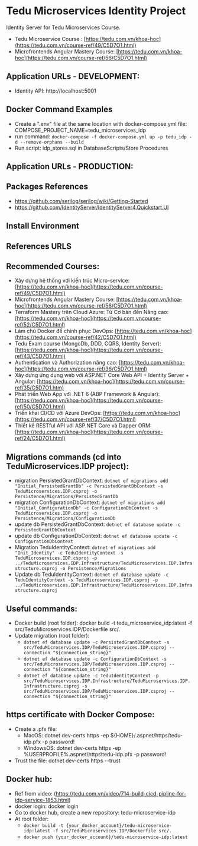 # Tedu Microservices Identity Project

Identity Server for Tedu Microservices Course.

- Tedu Microservice Course : [https://tedu.com.vn/khoa-hoc](https://tedu.com.vn/course-ref/49/C5D7O1.html)
- Microfrontends Angular Mastery Course: [https://tedu.com.vn/khoa-hoc](https://tedu.com.vn/course-ref/56/C5D7O1.html)

## Application URLs - DEVELOPMENT:

- Identity API: http://localhost:5001

## Docker Command Examples

- Create a ".env" file at the same location with docker-compose.yml file:
  COMPOSE_PROJECT_NAME=tedu_microservices_idp
- run command: `docker-compose -f docker-compose.yml up -p tedu_idp -d --remove-orphans --build`
- Run script: idp_stores.sql in DatabaseScripts/Store Procedures

## Application URLs - PRODUCTION:

## Packages References

- https://github.com/serilog/serilog/wiki/Getting-Started
- https://github.com/IdentityServer/IdentityServer4.Quickstart.UI

## Install Environment

## References URLS

## Recommended Courses:

- Xây dựng hệ thống với kiến trúc Micro-service: [https://tedu.com.vn/khoa-hoc](https://tedu.com.vn/course-ref/49/C5D7O1.html)
- Microfrontends Angular Mastery Course: [https://tedu.com.vn/khoa-hoc](https://tedu.com.vn/course-ref/56/C5D7O1.html)
- Terraform Mastery trên Cloud Azure: Từ Cơ bản đến Nâng cao: [https://tedu.com.vn/khoa-hoc](https://tedu.com.vncourse-ref/52/C5D7O1.html)
- Làm chủ Docker để chinh phục DevOps: [https://tedu.com.vn/khoa-hoc](https://tedu.com.vn/course-ref/42/C5D7O1.html)
- Tedu Exam course (MongoDb, DDD, CQRS, Identity Server): [https://tedu.com.vn/khoa-hoc](https://tedu.com.vn/course-ref/43/C5D7O1.html)
- Authentication và Authorization nâng cao: [https://tedu.com.vn/khoa-hoc](https://tedu.com.vn/course-ref/36/C5D7O1.html)
- Xây dựng ứng dụng web với ASP.NET Core Web API + Identity Server + Angular: [https://tedu.com.vn/khoa-hoc](https://tedu.com.vn/course-ref/35/C5D7O1.htm)
- Phát triển Web App với .NET 6 (ABP Framework & Angular): [https://tedu.com.vn/khoa-hoc](https://tedu.com.vn/course-ref/50/C5D7O1.html)
- Triển khai CI/CD với Azure DevOps: [https://tedu.com.vn/khoa-hoc](https://tedu.com.vn/course-ref/37/C5D7O1.html)
- Thiết kế RESTful API với ASP.NET Core và Dapper ORM: [https://tedu.com.vn/khoa-hoc](https://tedu.com.vn/course-ref/24/C5D7O1.html)

## Migrations commands (cd into TeduMicroservices.IDP project):

- migration PersistedGrantDbContext: `dotnet ef migrations add "Initial_PersistedGrantDb" -c PersistedGrantDbContext -s TeduMicroservices.IDP.csproj -o Persistence/Migrations/PersistedGrantDb`
- migration ConfigurationDbContext: `dotnet ef migrations add "Initial_ConfigurationDb" -c ConfigurationDbContext -s TeduMicroservices.IDP.csproj -o Persistence/Migrations/ConfigurationDb`
- update db PersistedGrantDbContext: `dotnet ef database update -c PersistedGrantDbContext`
- update db ConfigurationDbContext: `dotnet ef database update -c ConfigurationDbContext`
- Migration TeduIdentityContext: `dotnet ef migrations add "Init_Identity" -c TeduIdentityContext -s TeduMicroservices.IDP.csproj -p ../TeduMicroservices.IDP.Infrastructure/TeduMicroservices.IDP.Infrastructure.csproj -o Persistence/Migrations`
- Update db TeduIdentityContext: `dotnet ef database update -c TeduIdentityContext -s TeduMicroservices.IDP.csproj -p ../TeduMicroservices.IDP.Infrastructure/TeduMicroservices.IDP.Infrastructure.csproj`

## Useful commands:

- Docker build (root folder): docker build -t tedu_microservice_idp:latest -f src/TeduMicroservices.IDP/Dockerfile src/.
- Update migration (root folder):
  - `dotnet ef database update -c PersistedGrantDbContext -s src/TeduMicroservices.IDP/TeduMicroservices.IDP.csproj --connection "${connection_string}"`
  - `dotnet ef database update -c ConfigurationDbContext -s src/TeduMicroservices.IDP/TeduMicroservices.IDP.csproj --connection "${connection_string}"`
  - `dotnet ef database update -c TeduIdentityContext -p src/TeduMicroservices.IDP.Infrastructure/TeduMicroservices.IDP.Infrastructure.csproj -s src/TeduMicroservices.IDP/TeduMicroservices.IDP.csproj --connection "${connection_string}"`

## https certificate with Docker Compose:

- Create a .pfx file:
  - MacOS: dotnet dev-certs https -ep ${HOME}/.aspnet/https/tedu-idp.pfx -p password!
  - WindowsOS: dotnet dev-certs https -ep %USERPROFILE%\.aspnet\https\tedu-idp.pfx -p password!
- Trust the file: dotnet dev-certs https --trust

## Docker hub:
- Ref from video: (https://tedu.com.vn/video/714-build-cicd-pipline-for-idp-service-1853.html)
- docker login: docker login
- Go to docker hub, create a new repository: tedu-microservice-idp
- At root folder:
  - `docker build -t {your_docker_account}/tedu-microservice-idp:latest -f src/TeduMicroservices.IDP/Dockerfile src/.`
  - `docker push {your_docker_account}/tedu-microservice-idp:latest`
